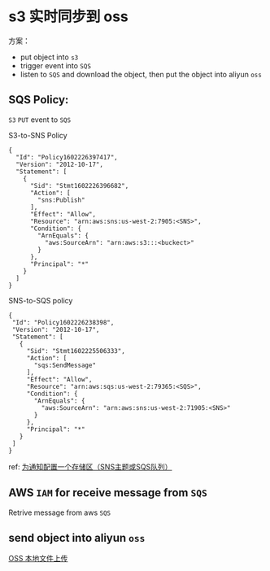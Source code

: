 # s3 实时同步到 oss

方案：
 - put object into `s3`
 - trigger event into `SQS` 
 - listen to `SQS` and download the object, then put the object into aliyun `oss`


 ## SQS Policy: 
`S3`  `PUT` event to `SQS`

S3-to-SNS Policy

```
{
  "Id": "Policy1602226397417",
  "Version": "2012-10-17",
  "Statement": [
    {
      "Sid": "Stmt1602226396682",
      "Action": [
        "sns:Publish"
      ],
      "Effect": "Allow",
      "Resource": "arn:aws:sns:us-west-2:7905:<SNS>",
      "Condition": {
        "ArnEquals": {
          "aws:SourceArn": "arn:aws:s3:::<buckect>"
        }
      },
      "Principal": "*"
    }
  ]
}
```


SNS-to-SQS policy
 ```
{
  "Id": "Policy1602226238398",
  "Version": "2012-10-17",
  "Statement": [
    {
      "Sid": "Stmt1602225506333",
      "Action": [
        "sqs:SendMessage"
      ],
      "Effect": "Allow",
      "Resource": "arn:aws:sqs:us-west-2:79365:<SQS>",
      "Condition": {
        "ArnEquals": {
          "aws:SourceArn": "arn:aws:sns:us-west-2:71905:<SNS>"
        }
      },
      "Principal": "*"
    }
  ]
}

 ```

 ref:  [为通知配置一个存储区（SNS主题或SQS队列）](https://docs.aws.amazon.com/zh_cn/AmazonS3/latest/dev/ways-to-add-notification-config-to-bucket.html)
 



 ## AWS `IAM` for receive message from `SQS` 

Retrive message from aws `SQS`


## send object into aliyun `oss`

[OSS 本地文件上传](https://help.aliyun.com/document_detail/32027.html)
